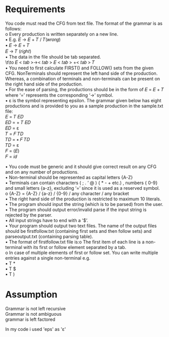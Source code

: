 # Requirements

You code must read the CFG from text file. The format of the grammar is as follows:  
o Every production is written separately on a new line.  
  ▪ E.g. 𝐸 → 𝐸 + 𝑇 / 𝑇(𝑤𝑟𝑜𝑛𝑔)  
  ▪ 𝐸 → 𝐸 + 𝑇  
    𝐸 → 𝑇 (𝑟𝑖𝑔ℎ𝑡)  
• The data in the file should be tab separated.  
  \t\to 𝐸 < 𝑡𝑎𝑏 >→< 𝑡𝑎𝑏 > 𝐸 < 𝑡𝑎𝑏 > +< 𝑡𝑎𝑏 > 𝑇  
• You need to first calculate FIRST() and FOLLOW() sets from the given CFG. NonTerminals should represent the left hand side of the production. Whereas, a combination of terminals and non-terminals can be present on the right hand side of the production.  
• For the ease of parsing, the productions should be in the form of 𝐸 = 𝐸 + 𝑇 where ‘=’ represents the corresponding ‘->’ symbol.  
• ɛ is the symbol representing epsilon. The grammar given below has eight productions and is provided to you as a sample production in the sample.txt file:  
  𝐸 = 𝑇 𝐸𝐷  
  𝐸𝐷 = + 𝑇 𝐸𝐷  
  𝐸𝐷 = ɛ  
  𝑇 = 𝐹 𝑇𝐷  
  𝑇𝐷 = ∗ 𝐹 𝑇𝐷  
  𝑇𝐷 = ɛ  
  𝐹 = (𝐸)  
  𝐹 = 𝑖𝑑
    
• You code must be generic and it should give correct result on any CFG and on any number of productions.  
• Non-terminal should be represented as capital letters {A-Z}  
• Terminals can contain characters ( ; . ‘ @ ) { * - + etc.) , numbers { 0-9} and small letters {a-z}, excluding ‘=’ since it is used as a reserved symbol.  
o {A-Z} = {A-Z} / {a-z} / {0-9} / any character / any bracket  
• The right hand side of the production is restricted to maximum 10 literals.  
• The program should input the string (which is to be parsed) from the user.  
• The program should output error/invalid parse if the input string is rejected by the parser.  
• All input strings have to end with a '$’.  
• Your program should output two text files. The name of the output files should be firstfollow.txt (containing first sets and then follow sets) and parseoutput.txt (containing parsing table).  
• The format of firstfollow.txt file is:o The first item of each line is a non-terminal with its first or follow element separated by a tab.  
o In case of multiple elements of first or follow set. You can write multiple entries against a single non-terminal e.g.  
  ▪ T <tab> *  
  ▪ T <tab> $  
  ▪ T <tab> )  
    
  
# Assumption  
Grammar is not left recursive  
Grammar is not ambiguous  
grammar is left factored  
  
In my code i used 'eps' as 'ɛ'  
